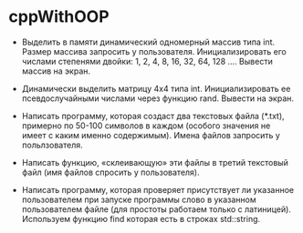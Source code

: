 # cppWithOOP

- Выделить в памяти динамический одномерный массив типа int. Размер массива запросить у пользователя.
  Инициализировать его числами степенями двойки: 1, 2, 4, 8, 16, 32, 64, 128 .... Вывести массив на экран.

- Динамически выделить матрицу 4х4 типа int. Инициализировать ее псевдослучайными числами через функцию rand. Вывести на экран.

- Написать программу, которая создаст два текстовых файла (*.txt),
  примерно по 50-100 символов в каждом (особого значения не имеет с каким именно содержимым).
  Имена файлов запросить у польлзователя.

- Написать функцию, «склеивающую» эти файлы в третий текстовый файл (имя файлов спросить у пользователя).

- Написать программу, которая проверяет присутствует ли указанное пользователем при запуске программы слово в указанном пользователем файле
  (для простоты работаем только с латиницей). Используем функцию find которая есть в строках std::string.